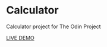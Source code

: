 # Calculator
Calculator project for The Odin Project

[LIVE DEMO](https://clabx.github.io/calculator/)
